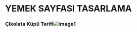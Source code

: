 <h1> YEMEK SAYFASI TASARLAMA </h1) <br>
<h3>Çikolata Küpü Tarifi</h3) 

![image1](https://user-images.githubusercontent.com/115412210/197420689-851ebeb3-06cc-4f97-92d4-a01a28fec82c.png)
